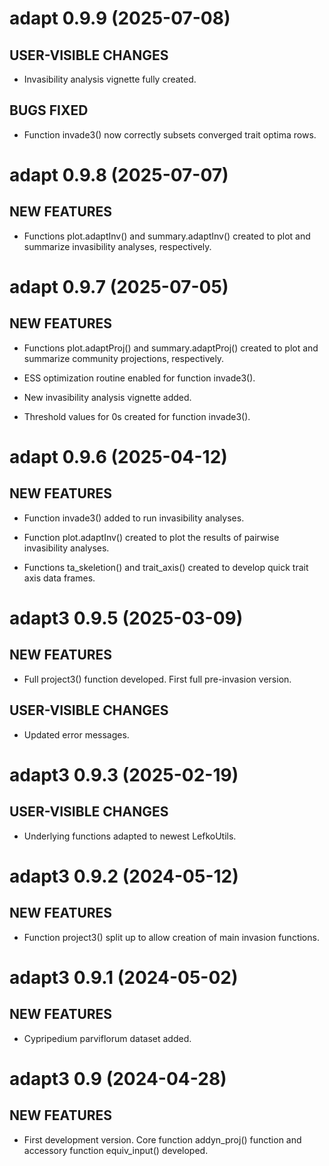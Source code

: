 # adapt 0.9.9 (2025-07-08)

## USER-VISIBLE CHANGES

* Invasibility analysis vignette fully created.

## BUGS FIXED

* Function invade3() now correctly subsets converged trait optima rows.

# adapt 0.9.8 (2025-07-07)

## NEW FEATURES

* Functions plot.adaptInv() and summary.adaptInv() created to plot and
  summarize invasibility analyses, respectively.

# adapt 0.9.7 (2025-07-05)

## NEW FEATURES

* Functions plot.adaptProj() and summary.adaptProj() created to plot and
  summarize community projections, respectively.

* ESS optimization routine enabled for function invade3().

* New invasibility analysis vignette added.

* Threshold values for 0s created for function invade3().

# adapt 0.9.6 (2025-04-12)

## NEW FEATURES

* Function invade3() added to run invasibility analyses.

* Function plot.adaptInv() created to plot the results of pairwise invasibility
  analyses.

* Functions ta_skeletion() and trait_axis() created to develop quick trait axis
  data frames.

# adapt3 0.9.5 (2025-03-09)

## NEW FEATURES

* Full project3() function developed. First full pre-invasion version.

## USER-VISIBLE CHANGES

* Updated error messages.

# adapt3 0.9.3 (2025-02-19)

## USER-VISIBLE CHANGES

* Underlying functions adapted to newest LefkoUtils.

# adapt3 0.9.2 (2024-05-12)

## NEW FEATURES

* Function project3() split up to allow creation of main invasion functions.

# adapt3 0.9.1 (2024-05-02)

## NEW FEATURES

* Cypripedium parviflorum dataset added.

# adapt3 0.9 (2024-04-28)

## NEW FEATURES

* First development version. Core function addyn_proj() function and
  accessory function equiv_input() developed.


